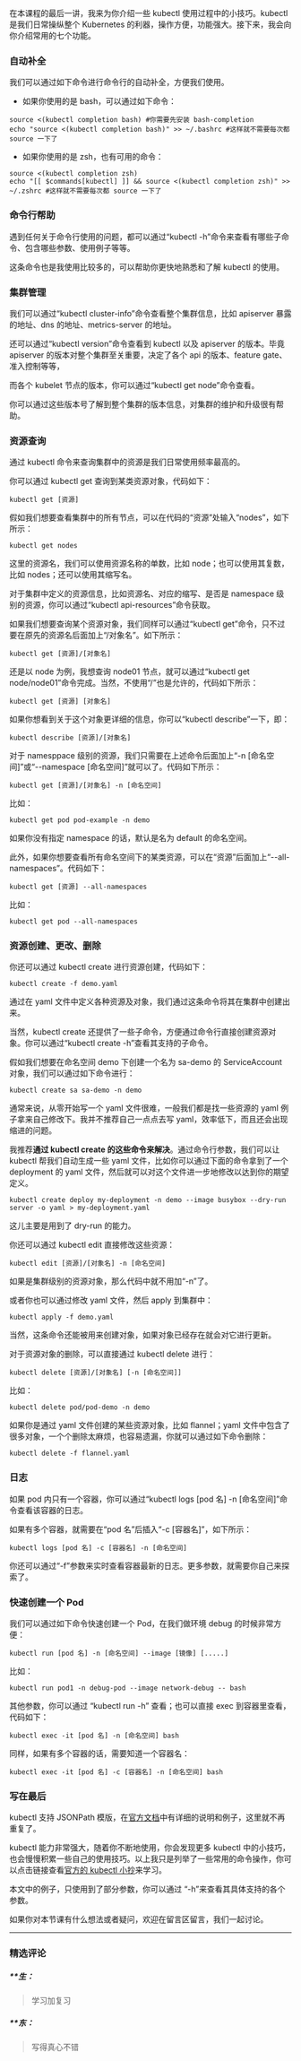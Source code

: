 <p data-nodeid="81559">在本课程的最后一讲，我来为你介绍一些 kubectl 使用过程中的小技巧。kubectl 是我们日常操纵整个 Kubernetes 的利器，操作方便，功能强大。接下来，我会向你介绍常用的七个功能。</p>
<h3 data-nodeid="81560">自动补全</h3>
<p data-nodeid="81561">我们可以通过如下命令进行命令行的自动补全，方便我们使用。</p>
<ul data-nodeid="81562">
<li data-nodeid="81563">
<p data-nodeid="81564">如果你使用的是 bash，可以通过如下命令：</p>
</li>
</ul>
<pre class="lang-java" data-nodeid="81565"><code data-language="java">source &lt;(kubectl completion bash) #你需要先安装 bash-completion
echo "source &lt;(kubectl completion bash)" &gt;&gt; ~/.bashrc #这样就不需要每次都 source 一下了
</code></pre>
<ul data-nodeid="81566">
<li data-nodeid="81567">
<p data-nodeid="81568">如果你使用的是 zsh，也有可用的命令：</p>
</li>
</ul>
<pre class="lang-java" data-nodeid="81569"><code data-language="java">source &lt;(kubectl completion zsh)
echo "[[ $commands[kubectl] ]] &amp;&amp; source &lt;(kubectl completion zsh)" &gt;&gt; ~/.zshrc #这样就不需要每次都 source 一下了
</code></pre>
<h3 data-nodeid="81570">命令行帮助</h3>
<p data-nodeid="81571">遇到任何关于命令行使用的问题，都可以通过“kubectl -h”命令来查看有哪些子命令、包含哪些参数、使用例子等等。</p>
<p data-nodeid="81572">这条命令也是我使用比较多的，可以帮助你更快地熟悉和了解 kubectl 的使用。</p>
<h3 data-nodeid="81573">集群管理</h3>
<p data-nodeid="81574">我们可以通过“kubectl cluster-info”命令查看整个集群信息，比如 apiserver 暴露的地址、dns 的地址、metrics-server 的地址。</p>
<p data-nodeid="81575">还可以通过“kubectl version”命令查看到 kubectl 以及 apiserver 的版本。毕竟 apiserver 的版本对整个集群至关重要，决定了各个 api 的版本、feature gate、准入控制等等，</p>
<p data-nodeid="81576">而各个 kubelet 节点的版本，你可以通过“kubectl get node”命令查看。</p>
<p data-nodeid="81577">你可以通过这些版本号了解到整个集群的版本信息，对集群的维护和升级很有帮助。</p>
<h3 data-nodeid="81578">资源查询</h3>
<p data-nodeid="81579">通过 kubectl 命令来查询集群中的资源是我们日常使用频率最高的。</p>
<p data-nodeid="81580">你可以通过 kubectl get 查询到某类资源对象，代码如下：</p>
<pre class="lang-java" data-nodeid="81581"><code data-language="java">kubectl get [资源]
</code></pre>
<p data-nodeid="81582">假如我们想要查看集群中的所有节点，可以在代码的“资源”处输入“nodes”，如下所示：</p>
<pre class="lang-java" data-nodeid="81583"><code data-language="java">kubectl get nodes
</code></pre>
<p data-nodeid="81584">这里的资源名，我们可以使用资源名称的单数，比如 node；也可以使用其复数，比如 nodes；还可以使用其缩写名。</p>
<p data-nodeid="81585">对于集群中定义的资源信息，比如资源名、对应的缩写、是否是 namespace 级别的资源，你可以通过“kubectl api-resources”命令获取。</p>
<p data-nodeid="81586">如果我们想要查询某个资源对象，我们同样可以通过“kubectl get”命令，只不过要在原先的资源名后面加上“/对象名”。如下所示：</p>
<pre class="lang-java" data-nodeid="81587"><code data-language="java">kubectl get [资源]/[对象名]
</code></pre>
<p data-nodeid="81588">还是以 node 为例，我想查询 node01 节点，就可以通过“kubectl get node/node01”命令完成。当然，不使用“/”也是允许的，代码如下所示：</p>
<pre class="lang-java" data-nodeid="81589"><code data-language="java">kubectl get [资源] [对象名]
</code></pre>
<p data-nodeid="81590">如果你想看到关于这个对象更详细的信息，你可以“kubectl describe”一下，即：</p>
<pre class="lang-java" data-nodeid="81591"><code data-language="java">kubectl describe [资源]/[对象名]
</code></pre>
<p data-nodeid="81592">对于 namesppace 级别的资源，我们只需要在上述命令后面加上“-n [命名空间]”或“--namespace [命名空间]”就可以了。代码如下所示：</p>
<pre class="lang-java" data-nodeid="81593"><code data-language="java">kubectl get [资源]/[对象名] -n [命名空间]
</code></pre>
<p data-nodeid="81594">比如：</p>
<pre class="lang-java" data-nodeid="81595"><code data-language="java">kubectl get pod pod-example -n demo
</code></pre>
<p data-nodeid="81596">如果你没有指定 namespace 的话，默认是名为 default 的命名空间。</p>
<p data-nodeid="81597">此外，如果你想要查看所有命名空间下的某类资源，可以在“资源”后面加上“--all-namespaces”。代码如下：</p>
<pre class="lang-java" data-nodeid="81598"><code data-language="java">kubectl get [资源] --all-namespaces
</code></pre>
<p data-nodeid="81599">比如：</p>
<pre class="lang-java" data-nodeid="81600"><code data-language="java">kubectl get pod --all-namespaces
</code></pre>
<h3 data-nodeid="81601">资源创建、更改、删除</h3>
<p data-nodeid="81602">你还可以通过 kubectl create 进行资源创建，代码如下：</p>
<pre class="lang-java" data-nodeid="81603"><code data-language="java">kubectl create -f demo.yaml
</code></pre>
<p data-nodeid="81604">通过在 yaml 文件中定义各种资源及对象，我们通过这条命令将其在集群中创建出来。</p>
<p data-nodeid="81605">当然，kubectl create 还提供了一些子命令，方便通过命令行直接创建资源对象。你可以通过“kubectl create -h”查看其支持的子命令。</p>
<p data-nodeid="81606">假如我们想要在命名空间 demo 下创建一个名为 sa-demo 的 ServiceAccount 对象，我们可以通过如下命令进行：</p>
<pre class="lang-java" data-nodeid="81607"><code data-language="java">kubectl create sa sa-demo -n demo
</code></pre>
<p data-nodeid="81608">通常来说，从零开始写一个 yaml 文件很难，一般我们都是找一些资源的 yaml 例子拿来自己修改下。我并不推荐自己一点点去写 yaml，效率低下，而且还会出现缩进的问题。</p>
<p data-nodeid="81609">我推荐<strong data-nodeid="81691">通过 kubectl create 的这些命令来解决</strong>。通过命令行参数，我们可以让 kubectl 帮我们自动生成一些 yaml 文件，比如你可以通过下面的命令拿到了一个 deployment 的 yaml 文件，然后就可以对这个文件进一步地修改以达到你的期望定义。</p>
<pre class="lang-java" data-nodeid="81610"><code data-language="java">kubectl create deploy my-deployment -n demo --image busybox --dry-run server -o yaml &gt; my-deployment.yaml
</code></pre>
<p data-nodeid="81611">这儿主要是用到了 dry-run 的能力。</p>
<p data-nodeid="81612">你还可以通过 kubectl edit 直接修改这些资源：</p>
<pre class="lang-java" data-nodeid="81613"><code data-language="java">kubectl edit [资源]/[对象名] -n [命名空间]
</code></pre>
<p data-nodeid="81614">如果是集群级别的资源对象，那么代码中就不用加“-n”了。</p>
<p data-nodeid="81615">或者你也可以通过修改 yaml 文件，然后 apply 到集群中：</p>
<pre class="lang-java" data-nodeid="81616"><code data-language="java">kubectl apply -f demo.yaml
</code></pre>
<p data-nodeid="81617">当然，这条命令还能被用来创建对象，如果对象已经存在就会对它进行更新。</p>
<p data-nodeid="81618">对于资源对象的删除，可以直接通过 kubectl delete 进行：</p>
<pre class="lang-java" data-nodeid="81619"><code data-language="java">kubectl delete [资源]/[对象名] [-n [命名空间]]
</code></pre>
<p data-nodeid="81620">比如：</p>
<pre class="lang-java" data-nodeid="81621"><code data-language="java">kubectl delete pod/pod-demo -n demo
</code></pre>
<p data-nodeid="81622">如果你是通过 yaml 文件创建的某些资源对象，比如 flannel；yaml 文件中包含了很多对象，一个个删除太麻烦，也容易遗漏，你就可以通过如下命令删除：</p>
<pre class="lang-java" data-nodeid="81623"><code data-language="java">kubectl delete -f flannel.yaml
</code></pre>
<h3 data-nodeid="81624">日志</h3>
<p data-nodeid="81625">如果 pod 内只有一个容器，你可以通过“kubectl logs [pod 名] -n [命名空间]”命令查看该容器的日志。</p>
<p data-nodeid="81626">如果有多个容器，就需要在“pod 名”后插入“-c [容器名]”，如下所示：</p>
<pre class="lang-java" data-nodeid="81627"><code data-language="java">kubectl logs [pod 名] -c [容器名] -n [命名空间]
</code></pre>
<p data-nodeid="81628">你还可以通过“-f”参数来实时查看容器最新的日志。更多参数，就需要你自己来探索了。</p>
<h3 data-nodeid="81629">快速创建一个 Pod</h3>
<p data-nodeid="81630">我们可以通过如下命令快速创建一个 Pod，在我们做环境 debug 的时候非常方便：</p>
<pre class="lang-java" data-nodeid="81631"><code data-language="java">kubectl run [pod 名] -n [命名空间] --image [镜像] [.....]
</code></pre>
<p data-nodeid="81632">比如：</p>
<pre class="lang-java" data-nodeid="81633"><code data-language="java">kubectl run pod1 -n debug-pod --image network-debug -- bash
</code></pre>
<p data-nodeid="81634">其他参数，你可以通过 “kubectl run -h” 查看；也可以直接 exec 到容器里查看，代码如下：</p>
<pre class="lang-java" data-nodeid="81635"><code data-language="java">kubectl exec -it [pod 名] -n [命名空间] bash
</code></pre>
<p data-nodeid="81636">同样，如果有多个容器的话，需要知道一个容器名：</p>
<pre class="lang-java" data-nodeid="81637"><code data-language="java">kubectl exec -it [pod 名] -c [容器名] -n [命名空间] bash
</code></pre>
<h3 data-nodeid="81638">写在最后</h3>
<p data-nodeid="81639">kubectl 支持 JSONPath 模版，在<a href="https://kubernetes.io/zh/docs/reference/kubectl/jsonpath" data-nodeid="81725">官方文档</a>中有详细的说明和例子，这里就不再重复了。</p>
<p data-nodeid="81640">kubectl 能力非常强大，随着你不断地使用，你会发现更多 kubectl 中的小技巧，也会慢慢积累一些自己的使用技巧。以上我只是列举了一些常用的命令操作，你可以点击链接查看<a href="https://kubernetes.io/zh/docs/reference/kubectl/cheatsheet/" data-nodeid="81730">官方的 kubectl 小抄</a>来学习。</p>
<p data-nodeid="81641">本文中的例子，只使用到了部分参数，你可以通过 “-h”来查看其具体支持的各个参数。</p>
<p data-nodeid="81642">如果你对本节课有什么想法或者疑问，欢迎在留言区留言，我们一起讨论。</p>

---

### 精选评论

##### **生：
> 学习加复习

##### **东：
> 写得真心不错

